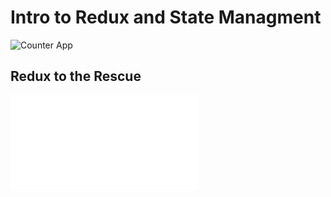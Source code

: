 # Intro to Redux and State Managment

![Counter App](https://react-redux-test138.herokuapp.com/)

## Redux to the Rescue
![Redux Learning Card](src/assets/pdf/redux-learning-card.pdf)
